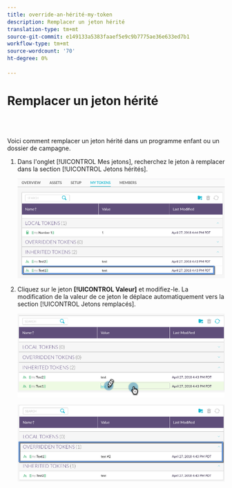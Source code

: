 ```yaml
---
title: override-an-hérité-my-token
description: Remplacer un jeton hérité
translation-type: tm+mt
source-git-commit: e149133a5383faaef5e9c9b7775ae36e633ed7b1
workflow-type: tm+mt
source-wordcount: '70'
ht-degree: 0%

---
```



# Remplacer un jeton hérité

<br> 

Voici comment remplacer un jeton hérité dans un programme enfant ou un dossier de campagne.

1. Dans l&#39;onglet [!UICONTROL Mes jetons], recherchez le jeton à remplacer dans la section [!UICONTROL Jetons hérités].

   ![Image un](/help/sky/assets/my-tokens/override-an-inherited-my-token/override-an-inherited-my-token-1.png)

1. Cliquez sur le jeton **[!UICONTROL Valeur]** et modifiez-le. La modification de la valeur de ce jeton le déplace automatiquement vers la section [!UICONTROL Jetons remplacés].

   ![Image 2](/help/sky/assets/my-tokens/override-an-inherited-my-token/override-an-inherited-my-token-2.png)

   ![Image trois](/help/sky/assets/my-tokens/override-an-inherited-my-token/override-an-inherited-my-token-3.png)